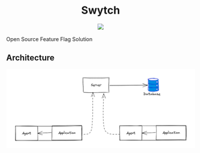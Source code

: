 <br><br>

<h1 align="center">Swytch</h1>

<p align="center">
  <a href="/LICENSE"><img src="https://img.shields.io/badge/license-MIT-blue.svg"/></a>
</p>

Open Source Feature Flag Solution

## Architecture
![Architecture](docs/architecture.png "Architecture")

